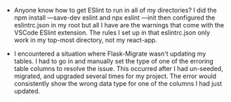 + Anyone know how to get ESlint to run in all of my directories? I did the npm install —save-dev eslint and npx eslint —init then configured the eslintrc.json in my root but all I have are the warnings that come with the VSCode ESlint extension. The rules I set up in that eslintrc.json only work in my top-most directory, not my react-app.

+ I encountered a situation where Flask-Migrate wasn't updating my tables. I had to go in and manually set the type of one of the erroring table columns to resolve the issue. This occurred after I had un-seeded, migrated, and upgraded several times for my project. The error would consistently show the wrong data type for one of the columns I had just updated.
